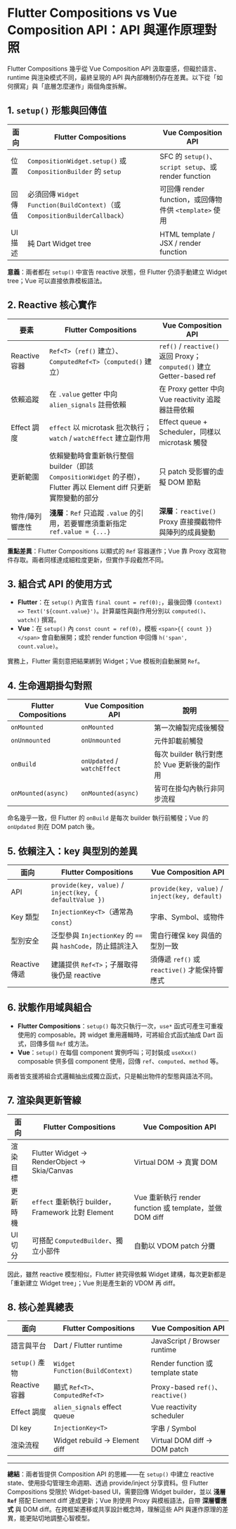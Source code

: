 # Flutter Compositions vs Vue Composition API：API 與運作原理對照

Flutter Compositions 幾乎從 Vue Composition API 汲取靈感，但礙於語言、runtime 與渲染模式不同，最終呈現的 API 與內部機制仍存在差異。以下從「如何撰寫」與「底層怎麼運作」兩個角度拆解。

## 1. `setup()` 形態與回傳值

| 面向 | Flutter Compositions | Vue Composition API |
|------|----------------------|--------------------|
| 位置 | `CompositionWidget.setup()` 或 `CompositionBuilder` 的 `setup` | SFC 的 `setup()`、`script setup`、或 render function |
| 回傳值 | 必須回傳 `Widget Function(BuildContext)`（或 `CompositionBuilderCallback`） | 可回傳 render function，或回傳物件供 `<template>` 使用 |
| UI 描述 | 純 Dart Widget tree | HTML template / JSX / render function |

**意義**：兩者都在 `setup()` 中宣告 reactive 狀態，但 Flutter 仍須手動建立 Widget tree；Vue 可以直接依靠模板語法。

## 2. Reactive 核心實作

| 要素 | Flutter Compositions | Vue Composition API |
|------|----------------------|--------------------|
| Reactive 容器 | `Ref<T>`（`ref()` 建立）、`ComputedRef<T>`（`computed()` 建立） | `ref()` / `reactive()` 返回 Proxy；`computed()` 建立 Getter-based ref |
| 依賴追蹤 | 在 `.value` getter 中向 `alien_signals` 註冊依賴 | 在 Proxy getter 中向 Vue reactivity 追蹤器註冊依賴 |
| Effect 調度 | `effect` 以 microtask 批次執行；`watch` / `watchEffect` 建立副作用 | Effect queue + Scheduler，同樣以 microtask 觸發 |
| 更新範圍 | 依賴變動時會重新執行整個 builder（即該 `CompositionWidget` 的子樹），Flutter 再以 Element diff 只更新實際變動的部分 | 只 patch 受影響的虛擬 DOM 節點 |
| 物件/陣列響應性 | **淺層**：`Ref` 只追蹤 `.value` 的引用，若要響應須重新指定 `ref.value = {...}` | **深層**：`reactive()` Proxy 直接攔截物件與陣列的成員變動 |

**重點差異**：Flutter Compositions 以顯式的 `Ref` 容器運作；Vue 靠 Proxy 改寫物件存取。兩者同樣達成細粒度更新，但實作手段截然不同。

## 3. 組合式 API 的使用方式

- **Flutter**：在 `setup()` 內宣告 `final count = ref(0);`，最後回傳 `(context) => Text('${count.value}')`。計算屬性與副作用分別以 `computed()`、`watch()` 撰寫。  
- **Vue**：在 `setup()` 內 `const count = ref(0)`，模板 `<span>{{ count }}</span>` 會自動展開；或於 render function 中回傳 `h('span', count.value)`。

實務上，Flutter 需刻意把結果綁到 Widget；Vue 模板則自動展開 `Ref`。

## 4. 生命週期掛勾對照

| Flutter Compositions | Vue Composition API | 說明 |
|----------------------|--------------------|------|
| `onMounted` | `onMounted` | 第一次繪製完成後觸發 |
| `onUnmounted` | `onUnmounted` | 元件卸載前觸發 |
| `onBuild` | `onUpdated` / `watchEffect` | 每次 builder 執行對應於 Vue 更新後的副作用 |
| `onMounted(async)` | `onMounted(async)` | 皆可在掛勾內執行非同步流程 |

命名幾乎一致，但 Flutter 的 `onBuild` 是每次 builder 執行前觸發；Vue 的 `onUpdated` 則在 DOM patch 後。

## 5. 依賴注入：key 與型別的差異

| 面向 | Flutter Compositions | Vue Composition API |
|------|----------------------|--------------------|
| API | `provide(key, value)` / `inject(key, { defaultValue })` | `provide(key, value)` / `inject(key, default)` |
| Key 類型 | `InjectionKey<T>`（通常為 `const`） | 字串、Symbol、或物件 |
| 型別安全 | 泛型參與 `InjectionKey` 的 `==` 與 `hashCode`，防止錯誤注入 | 需自行確保 key 與值的型別一致 |
| Reactive 傳遞 | 建議提供 `Ref<T>`；子層取得後仍是 reactive | 須傳遞 `ref()` 或 `reactive()` 才能保持響應式 |

## 6. 狀態作用域與組合

- **Flutter Compositions**：`setup()` 每次只執行一次，`use*` 函式可產生可重複使用的 composable。跨 widget 重用邏輯時，可將組合式函式抽成 Dart 函式，回傳多個 `Ref` 或方法。
- **Vue**：`setup()` 在每個 component 實例呼叫；可封裝成 `useXxx()` composable 供多個 component 使用，回傳 `ref`、`computed`、`method` 等。

兩者皆支援將組合式邏輯抽出成獨立函式，只是輸出物件的型態與語法不同。

## 7. 渲染與更新管線

| 面向 | Flutter Compositions | Vue Composition API |
|------|----------------------|--------------------|
| 渲染目標 | Flutter Widget → RenderObject → Skia/Canvas | Virtual DOM → 真實 DOM |
| 更新時機 | `effect` 重新執行 builder，Framework 比對 Element | Vue 重新執行 render function 或 template，並做 DOM diff |
| UI 切分 | 可搭配 `ComputedBuilder`、獨立小部件 | 自動以 VDOM patch 分攤 |

因此，雖然 reactive 模型相似，Flutter 終究得依賴 Widget 建構，每次更新都是「重新建立 Widget tree」；Vue 則是產生新的 VDOM 再 diff。

## 8. 核心差異總表

| 面向 | Flutter Compositions | Vue Composition API |
|------|----------------------|--------------------|
| 語言與平台 | Dart / Flutter runtime | JavaScript / Browser runtime |
| `setup()` 產物 | `Widget Function(BuildContext)` | Render function 或 template state |
| Reactive 容器 | 顯式 `Ref<T>`、`ComputedRef<T>` | Proxy-based `ref()`、`reactive()` |
| Effect 調度 | `alien_signals` effect queue | Vue reactivity scheduler |
| DI key | `InjectionKey<T>` | 字串 / Symbol |
| 渲染流程 | Widget rebuild → Element diff | Virtual DOM diff → DOM patch |

---

**總結**：兩者皆提供 Composition API 的思維——在 `setup()` 中建立 reactive state、使用掛勾管理生命週期、透過 provide/inject 分享資料。但 Flutter Compositions 受限於 Widget-based UI，需要回傳 Widget builder，並以 **淺層 `Ref`** 搭配 Element diff 達成更新；Vue 則使用 Proxy 與模板語法，自帶 **深層響應式** 與 DOM diff。在跨框架遷移或共享設計概念時，理解這些 API 與運作原理的差異，能更貼切地調整心智模型。
